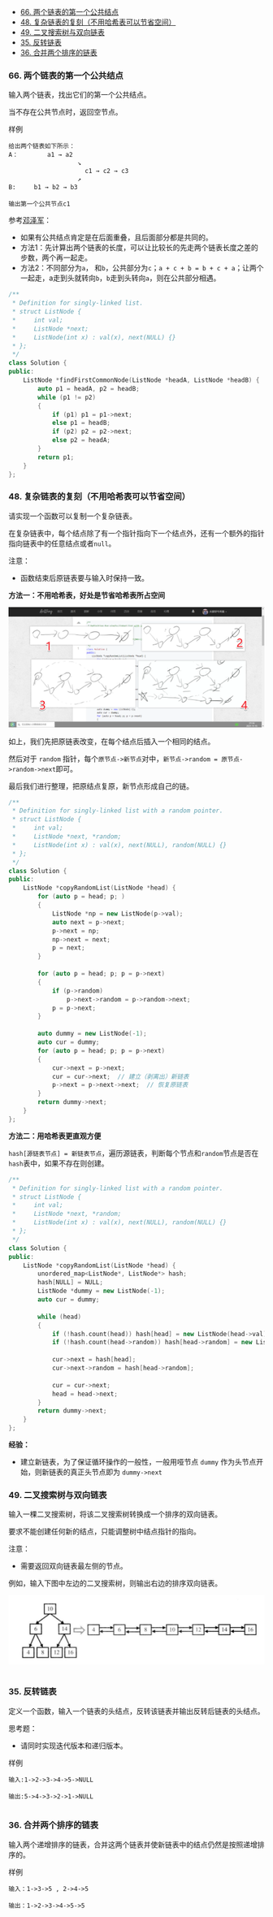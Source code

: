
<!-- @import "[TOC]" {cmd="toc" depthFrom=1 depthTo=6 orderedList=false} -->

<!-- code_chunk_output -->

- [66. 两个链表的第一个公共结点](#66-两个链表的第一个公共结点)
- [48. 复杂链表的复刻（不用哈希表可以节省空间）](#48-复杂链表的复刻不用哈希表可以节省空间)
- [49. 二叉搜索树与双向链表](#49-二叉搜索树与双向链表)
- [35. 反转链表](#35-反转链表)
- [36. 合并两个排序的链表](#36-合并两个排序的链表)

<!-- /code_chunk_output -->

### 66. 两个链表的第一个公共结点

输入两个链表，找出它们的第一个公共结点。

当不存在公共节点时，返回空节点。

样例
```
给出两个链表如下所示：
A：        a1 → a2
                   ↘
                     c1 → c2 → c3
                   ↗            
B:     b1 → b2 → b3

输出第一个公共节点c1
```


参考[邓泽军](https://www.acwing.com/solution/content/1773/)：
- 如果有公共结点肯定是在后面重叠，且后面部分都是共同的。
- 方法1：先计算出两个链表的长度，可以让比较长的先走两个链表长度之差的步数，两个再一起走。
- 方法2：不同部分为`a`， 和`b`，公共部分为`c`；`a + c + b = b + c + a`；让两个一起走，a走到头就转向`b`，`b`走到头转向`a`，则在公共部分相遇。

```cpp
/**
 * Definition for singly-linked list.
 * struct ListNode {
 *     int val;
 *     ListNode *next;
 *     ListNode(int x) : val(x), next(NULL) {}
 * };
 */
class Solution {
public:
    ListNode *findFirstCommonNode(ListNode *headA, ListNode *headB) {
        auto p1 = headA, p2 = headB;
        while (p1 != p2)
        {
            if (p1) p1 = p1->next;
            else p1 = headB;
            if (p2) p2 = p2->next;
            else p2 = headA;
        }
        return p1;
    }
};
```

### 48. 复杂链表的复刻（不用哈希表可以节省空间）

请实现一个函数可以复制一个复杂链表。

在复杂链表中，每个结点除了有一个指针指向下一个结点外，还有一个额外的指针指向链表中的任意结点或者`null`。

注意：
- 函数结束后原链表要与输入时保持一致。

**方法一：不用哈希表，好处是节省哈希表所占空间**

![](./images/2021111504.png)

如上，我们先把原链表改变，在每个结点后插入一个相同的结点。

然后对于 `random` 指针，每个`原节点->新节点`对中，`新节点->random = 原节点->random->next`即可。

最后我们进行整理，把原结点复原，新节点形成自己的链。

```cpp
/**
 * Definition for singly-linked list with a random pointer.
 * struct ListNode {
 *     int val;
 *     ListNode *next, *random;
 *     ListNode(int x) : val(x), next(NULL), random(NULL) {}
 * };
 */
class Solution {
public:
    ListNode *copyRandomList(ListNode *head) {
        for (auto p = head; p; )
        {
            ListNode *np = new ListNode(p->val);
            auto next = p->next;
            p->next = np;
            np->next = next;
            p = next;
        }
        
        for (auto p = head; p; p = p->next)
        {
            if (p->random)
                p->next->random = p->random->next;
            p = p->next;
        }
        
        auto dummy = new ListNode(-1);
        auto cur = dummy;
        for (auto p = head; p; p = p->next)
        {
            cur->next = p->next;
            cur = cur->next;  // 建立（剥离出）新链表
            p->next = p->next->next;  // 恢复原链表
        }
        return dummy->next;
    }
};
```

**方法二：用哈希表更直观方便**

`hash[源链表节点] = 新链表节点`，遍历源链表，判断每个节点和`random`节点是否在`hash`表中，如果不存在则创建。

```cpp
/**
 * Definition for singly-linked list with a random pointer.
 * struct ListNode {
 *     int val;
 *     ListNode *next, *random;
 *     ListNode(int x) : val(x), next(NULL), random(NULL) {}
 * };
 */
class Solution {
public:
    ListNode *copyRandomList(ListNode *head) {
        unordered_map<ListNode*, ListNode*> hash;
        hash[NULL] = NULL;
        ListNode *dummy = new ListNode(-1);
        auto cur = dummy;
        
        while (head)
        {
            if (!hash.count(head)) hash[head] = new ListNode(head->val);
            if (!hash.count(head->random)) hash[head->random] = new ListNode(head->random->val);
            
            cur->next = hash[head];
            cur->next->random = hash[head->random];
            
            cur = cur->next;
            head = head->next;
        }
        return dummy->next;
    }
};
```

**经验：**
- 建立新链表，为了保证循环操作的一般性，一般用哑节点 `dummy` 作为头节点开始，则新链表的真正头节点即为 `dummy->next`

### 49. 二叉搜索树与双向链表

输入一棵二叉搜索树，将该二叉搜索树转换成一个排序的双向链表。

要求不能创建任何新的结点，只能调整树中结点指针的指向。

注意：
- 需要返回双向链表最左侧的节点。

例如，输入下图中左边的二叉搜索树，则输出右边的排序双向链表。

![](./images/2021111502.png)

```cpp
```

### 35. 反转链表

定义一个函数，输入一个链表的头结点，反转该链表并输出反转后链表的头结点。

思考题：
- 请同时实现迭代版本和递归版本。

样例
```
输入:1->2->3->4->5->NULL

输出:5->4->3->2->1->NULL
```

```cpp

```

### 36. 合并两个排序的链表

输入两个递增排序的链表，合并这两个链表并使新链表中的结点仍然是按照递增排序的。

样例
```
输入：1->3->5 , 2->4->5

输出：1->2->3->4->5->5
```

```cpp

```
